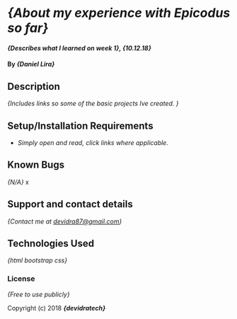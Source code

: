 # _{About my experience with Epicodus so far}_

#### _{Describes what I learned on week 1}, {10.12.18}_

#### By _**{Daniel Lira}**_

## Description

_{Includes links so some of the basic projects Ive created. }_

## Setup/Installation Requirements

* _Simply open and read, click links where applicable._





## Known Bugs

_{N/A}_
x
## Support and contact details

_{Contact me at devidra87@gmail.com}_

## Technologies Used

_{html
  bootstrap
  css}_

### License

*{Free to use publicly}*

Copyright (c) 2018 **_{devidratech}_**
